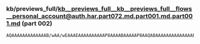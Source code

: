 ### kb/previews_full/kb__previews_full__kb__previews_full__flows__personal_account@auth.har.part072.md.part001.md.part001.md (part 002)

```md
AQAAAAAAAAAAAAAB/wAA/wEAAAEAAAAAAAAAAP8AAAABAAAAAP8AAQABAAAAAAAAAAAAAAEAAAAA/wAAAAEA/wAAAAEAAAAAAf8AAAABAAAAAAAAA
```

```
